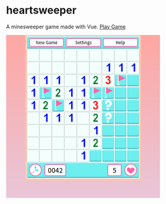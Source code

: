 # heartsweeper
A minesweeper game made with Vue. [Play Game](https://ashleyjar.github.io/heartsweeper/) 

![Preview](/images/demo.png)


